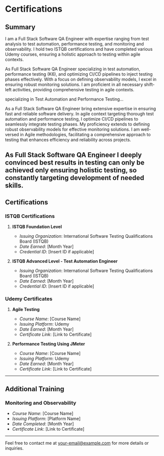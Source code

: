 # Certifications

## Summary
I am a Full Stack Software QA Engineer with expertise ranging from test analysis to test automation, performance testing, and monitoring and observability. I hold two ISTQB certifications and have completed various Udemy courses, ensuring a holistic approach to testing within agile contexts.

As Full Stack Software QA Engineer specializing in test automation, performance testing (K6), and optimizing CI/CD pipelines to inject testing phases effectively. With a focus on defining observability models, I excel in ensuring robust monitoring solutions. I am proficient in all necessary shift-left activities, providing comprehensive testing in agile contexts.

specializing in Test Automation and Performance Testing...

As a Full Stack Software QA Engineer bring extensive expertise in ensuring fast and reliable software delivery. In agile context targeting thorough test automation and performance testing, I optimize CI/CD pipelines to seamlessly integrate testing phases. 
 My proficiency extends to defining robust observability models for effective monitoring solutions. 
 I am well-versed in Agile methodologies, facilitating a comprehensive approach to testing that enhances efficiency and reliability across projects.

As Full Stack Software QA Engineer I deeply convinced best results in testing can only be achieved only ensuring holistic testing, so constantly targeting development of needed skills.
---

## Certifications

### ISTQB Certifications
1. **ISTQB Foundation Level**
   - *Issuing Organization*: International Software Testing Qualifications Board (ISTQB)
   - *Date Earned*: [Month Year]
   - *Credential ID*: [Insert ID if applicable]

2. **ISTQB Advanced Level - Test Automation Engineer**
   - *Issuing Organization*: International Software Testing Qualifications Board (ISTQB)
   - *Date Earned*: [Month Year]
   - *Credential ID*: [Insert ID if applicable]

### Udemy Certificates
1. **Agile Testing**
   - *Course Name*: [Course Name]
   - *Issuing Platform*: Udemy
   - *Date Earned*: [Month Year]
   - *Certificate Link*: [Link to Certificate]

2. **Performance Testing Using JMeter**
   - *Course Name*: [Course Name]
   - *Issuing Platform*: Udemy
   - *Date Earned*: [Month Year]
   - *Certificate Link*: [Link to Certificate]

---

## Additional Training
### Monitoring and Observability
- *Course Name*: [Course Name]
- *Issuing Platform*: [Platform Name]
- *Date Completed*: [Month Year]
- *Certificate Link*: [Link to Certificate]

---

Feel free to contact me at [your-email@example.com](mailto:your-email@example.com) for more details or inquiries.

